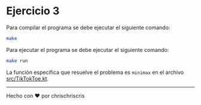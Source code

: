 # Ejercicio 3

Para compilar el programa se debe ejecutar el siguiente comando:

```bash
make
```

Para ejecutar el programa se debe ejecutar el siguiente comando:

```bash
make run
```

La función específica que resuelve el problema es `minimax` en el archivo [src/TikTokToe.kt](src/TikTokToe.kt).

---
Hecho con :heart: por chrischriscris
